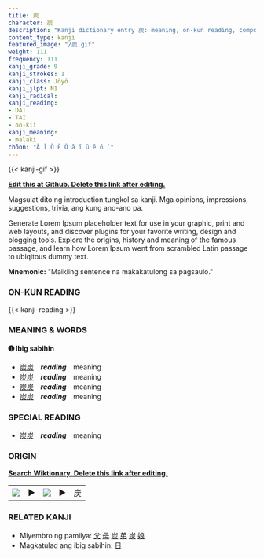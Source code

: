 ```yaml
---
title: 炭
character: 炭
description: "Kanji dictionary entry 炭: meaning, on-kun reading, compounds, origin, related kanji"
content_type: kanji
featured_image: "/炭.gif"
weight: 111
frequency: 111
kanji_grade: 9
kanji_strokes: 1
kanji_class: Jōyō
kanji_jlpt: N1
kanji_radical: 
kanji_reading: 
- DAI
- TAI
- oo-kii
kanji_meaning:
- malaki
chōon: "Ā Ī Ū Ē Ō ā ī ū ē ō ’"
---
```

[//]: # (Don't edit the line below. Kanji animated GIF code is automatically generated.)
{{< kanji-gif >}}

[//]: # (Edit below this line.)

**[Edit this at Github. Delete this link after editing.](https://github.com/tim0g/tim/tree/main/content/kanji/炭/index.md)**

Magsulat dito ng introduction tungkol sa kanji. Mga opinions, impressions, suggestions, trivia, ang kung ano-ano pa.

Generate Lorem Ipsum placeholder text for use in your graphic, print and web layouts, and discover plugins for your favorite writing, design and blogging tools. Explore the origins, history and meaning of the famous passage, and learn how Lorem Ipsum went from scrambled Latin passage to ubiqitous dummy text.
 
**Mnemonic:** "Maikling sentence na makakatulong sa pagsaulo."

### ON-KUN READING

[//]: # (Don't edit the line below. ON-KUN READING code is automatically generated.)
{{< kanji-reading >}}

### MEANING & WORDS

#### ➊ **Ibig sabihin**
  - [炭](../炭)[炭](../炭)　***reading***　meaning
  - [炭](../炭)[炭](../炭)　***reading***　meaning
  - [炭](../炭)[炭](../炭)　***reading***　meaning
  - [炭](../炭)[炭](../炭)　***reading***　meaning

### SPECIAL READING
  - [炭](../炭)[炭](../炭)　***reading***　meaning

### ORIGIN

**[Search Wiktionary. Delete this link after editing.](https://wiktionary.org/wiki/炭)**
<table class="kanji-table"><tr><td>
<img src="60px-炭-bronze.svg.png">
</td><td>▶</td><td>
<img src="60px-炭-oracle.svg.png">
</td><td>▶</td>
<td class="kanji-origin">炭</td>
</tr></table>

### RELATED KANJI
- Miyembro ng pamilya: [父](../父) [母](../母) [炭](../炭) [弟](../弟) [炭](../炭) [娘](../娘)
- Magkatulad ang ibig sabihin: [日](../日)

